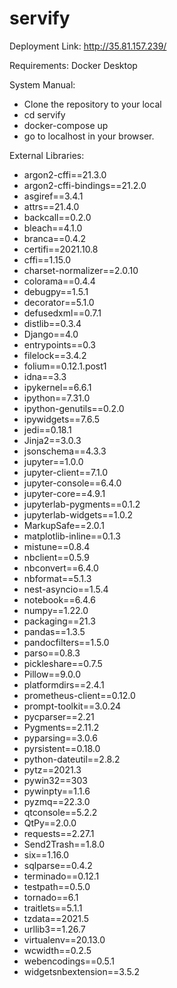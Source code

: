 # servify

Deployment Link: http://35.81.157.239/

Requirements:
Docker Desktop 

System Manual:
- Clone the repository to your local 
- cd servify
- docker-compose up
- go to localhost in your browser.


External Libraries:

- argon2-cffi==21.3.0
- argon2-cffi-bindings==21.2.0
- asgiref==3.4.1
- attrs==21.4.0
- backcall==0.2.0
- bleach==4.1.0
- branca==0.4.2
- certifi==2021.10.8
- cffi==1.15.0
- charset-normalizer==2.0.10
- colorama==0.4.4
- debugpy==1.5.1
- decorator==5.1.0
- defusedxml==0.7.1
- distlib==0.3.4
- Django==4.0
- entrypoints==0.3
- filelock==3.4.2
- folium==0.12.1.post1
- idna==3.3
- ipykernel==6.6.1
- ipython==7.31.0
- ipython-genutils==0.2.0
- ipywidgets==7.6.5
- jedi==0.18.1
- Jinja2==3.0.3
- jsonschema==4.3.3
- jupyter==1.0.0
- jupyter-client==7.1.0
- jupyter-console==6.4.0
- jupyter-core==4.9.1
- jupyterlab-pygments==0.1.2
- jupyterlab-widgets==1.0.2
- MarkupSafe==2.0.1
- matplotlib-inline==0.1.3
- mistune==0.8.4
- nbclient==0.5.9
- nbconvert==6.4.0
- nbformat==5.1.3
- nest-asyncio==1.5.4
- notebook==6.4.6
- numpy==1.22.0
- packaging==21.3
- pandas==1.3.5
- pandocfilters==1.5.0
- parso==0.8.3
- pickleshare==0.7.5
- Pillow==9.0.0
- platformdirs==2.4.1
- prometheus-client==0.12.0
- prompt-toolkit==3.0.24
- pycparser==2.21
- Pygments==2.11.2
- pyparsing==3.0.6
- pyrsistent==0.18.0
- python-dateutil==2.8.2
- pytz==2021.3
- pywin32==303
- pywinpty==1.1.6
- pyzmq==22.3.0
- qtconsole==5.2.2
- QtPy==2.0.0
- requests==2.27.1
- Send2Trash==1.8.0
- six==1.16.0
- sqlparse==0.4.2
- terminado==0.12.1
- testpath==0.5.0
- tornado==6.1
- traitlets==5.1.1
- tzdata==2021.5
- urllib3==1.26.7
- virtualenv==20.13.0
- wcwidth==0.2.5
- webencodings==0.5.1
- widgetsnbextension==3.5.2
